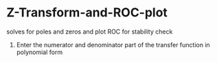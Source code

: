 # Z-Transform-and-ROC-plot
solves for poles and zeros and plot ROC for stability check

1. Enter the numerator and denominator part of the transfer function in 
polynomial form
